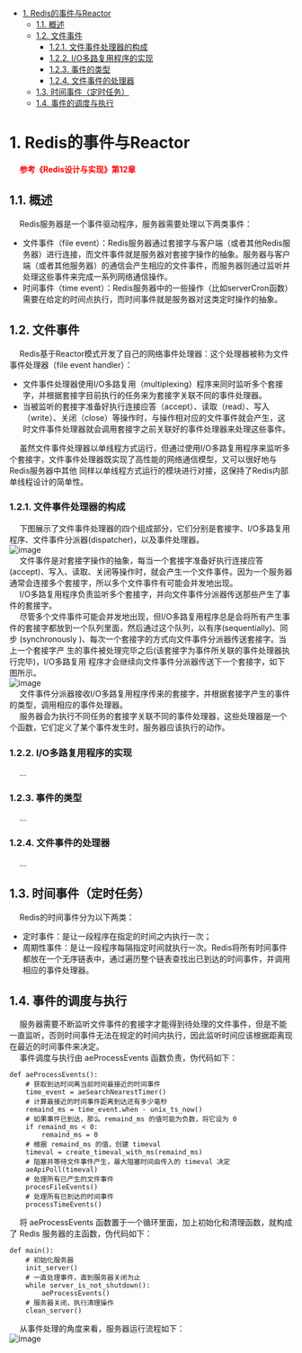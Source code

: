 

<!-- TOC -->

- [1. Redis的事件与Reactor](#1-redis的事件与reactor)
    - [1.1. 概述](#11-概述)
    - [1.2. 文件事件](#12-文件事件)
        - [1.2.1. 文件事件处理器的构成](#121-文件事件处理器的构成)
        - [1.2.2. I/O多路复用程序的实现](#122-io多路复用程序的实现)
        - [1.2.3. 事件的类型](#123-事件的类型)
        - [1.2.4. 文件事件的处理器](#124-文件事件的处理器)
    - [1.3. 时间事件（定时任务）](#13-时间事件定时任务)
    - [1.4. 事件的调度与执行](#14-事件的调度与执行)

<!-- /TOC -->


# 1. Redis的事件与Reactor  
&emsp; **<font color = "red">参考《Redis设计与实现》第12章</font>**  
<!--
***  Redis线程模型 
https://mp.weixin.qq.com/s/EgbJ1NlqOWk1SH3HLMcS9w

Redis基于Reactor模式开发了网络事件处理
https://blog.csdn.net/weixin_45931215/article/details/118728932

https://blog.csdn.net/shandadadada/article/details/106175386
https://www.cnblogs.com/harvyxu/p/7499396.html
-->

## 1.1. 概述
&emsp; Redis服务器是一个事件驱动程序，服务器需要处理以下两类事件：  

* 文件事件（file event）：Redis服务器通过套接字与客户端（或者其他Redis服务器）进行连接，而文件事件就是服务器对套接字操作的抽象。服务器与客户端（或者其他服务器）的通信会产生相应的文件事件，而服务器则通过监听并处理这些事件来完成一系列网络通信操作。  
* 时间事件（time event）：Redis服务器中的一些操作（比如serverCron函数）需要在给定的时间点执行，而时间事件就是服务器对这类定时操作的抽象。    

<!-- 
&emsp; Redis没有使用第三方的libevent等网络库，而是基于Reactor模式开发了一个单线程的Reactor模型的事件处理模型。称为文件事件处理器，其使用I/O多路复用，同时监听多个套接字，根据套接字执行的任务来为套接字关联不同的事件处理器。  
&emsp; Redis在主循环中统一处理文件事件和时间事件，信号事件则由专门的handler来处理。  
-->


## 1.2. 文件事件
<!-- 
&emsp; 服务器通过套接字与客户端或者其它服务器进行通信，文件事件就是对套接字操作的抽象。  
&emsp; **<font color = "clime">Redis基于`Reactor模式`开发了自己的网络事件处理器，使用 I/O 多路复用程序来同时监听多个套接字，并将到达的事件传送给文件事件分派器，分派器会根据套接字产生的事件类型调用相应的事件处理器。</font>**  

-->
&emsp; Redis基于Reactor模式开发了自己的网络事件处理器：这个处理器被称为文件事件处理器（file event handler）：  

* 文件事件处理器使用I/O多路复用（multiplexing）程序来同时监听多个套接字，并根据套接字目前执行的任务来为套接字关联不同的事件处理器。  
* 当被监听的套接字准备好执行连接应答（accept）、读取（read）、写入（write）、关闭（close）等操作时，与操作相对应的文件事件就会产生，这时文件事件处理器就会调用套接字之前关联好的事件处理器来处理这些事件。  

&emsp; 虽然文件事件处理器以单线程方式运行，但通过使用I/O多路复用程序来监听多个套接字，文件事件处理器既实现了高性能的网络通信模型，又可以很好地与Redis服务器中其他 同样以单线程方式运行的模块进行对接，这保持了Redis内部单线程设计的简单性。  

### 1.2.1. 文件事件处理器的构成
&emsp; 下图展示了文件事件处理器的四个组成部分，它们分别是套接字、I/O多路复用程序、文件事件分派器(dispatcher)，以及事件处理器。  
![image](http://182.92.69.8:8081/img/microService/Redis/redis-56.png)  
&emsp; 文件事件是对套接字操作的抽象，每当一个套接字准备好执行连接应答 (accept)、写入、读取、关闭等操作时，就会产生一个文件事件。因为一个服务器通常会连接多个套接字，所以多个文件事件有可能会并发地出现。  
&emsp; I/O多路复用程序负责监听多个套接字，并向文件事件分派器传送那些产生了事件的套接字。  
&emsp; 尽管多个文件事件可能会并发地出现，但I/O多路复用程序总是会将所有产生事件的套接字都放到一个队列里面，然后通过这个队列，以有序(sequentially)、同步 (synchronously )、每次一个套接字的方式向文件事件分派器传送套接字。当上一个套接字产 生的事件被处理完毕之后(该套接字为事件所关联的事件处理器执行完毕)，I/O多路复用 程序才会继续向文件事件分派器传送下一个套接字，如下图所示。  
![image](http://182.92.69.8:8081/img/microService/Redis/redis-120.png)  
&emsp; 文件事件分派器接收I/O多路复用程序传来的套接字，并根据套接字产生的事件的类型，调用相应的事件处理器。  
&emsp; 服务器会为执行不同任务的套接字关联不同的事件处理器，这些处理器是一个个函数，它们定义了某个事件发生时，服务器应该执行的动作。  

### 1.2.2. I/O多路复用程序的实现
&emsp; ...  

### 1.2.3. 事件的类型
&emsp; ...  

### 1.2.4. 文件事件的处理器
&emsp; ...  

## 1.3. 时间事件（定时任务）
&emsp; Redis的时间事件分为以下两类：  

* 定时事件：是让一段程序在指定的时间之内执行一次；  
* 周期性事件：是让一段程序每隔指定时间就执行一次。Redis将所有时间事件都放在一个无序链表中，通过遍历整个链表查找出已到达的时间事件，并调用相应的事件处理器。  

## 1.4. 事件的调度与执行
&emsp; 服务器需要不断监听文件事件的套接字才能得到待处理的文件事件，但是不能一直监听，否则时间事件无法在规定的时间内执行，因此监听时间应该根据距离现在最近的时间事件来决定。  
&emsp; 事件调度与执行由 aeProcessEvents 函数负责，伪代码如下：  

```
def aeProcessEvents():
    # 获取到达时间离当前时间最接近的时间事件
    time_event = aeSearchNearestTimer()
    # 计算最接近的时间事件距离到达还有多少毫秒
    remaind_ms = time_event.when - unix_ts_now()
    # 如果事件已到达，那么 remaind_ms 的值可能为负数，将它设为 0
    if remaind_ms < 0:
        remaind_ms = 0
    # 根据 remaind_ms 的值，创建 timeval
    timeval = create_timeval_with_ms(remaind_ms)
    # 阻塞并等待文件事件产生，最大阻塞时间由传入的 timeval 决定
    aeApiPoll(timeval)
    # 处理所有已产生的文件事件
    procesFileEvents()
    # 处理所有已到达的时间事件
    processTimeEvents()
```
&emsp; 将 aeProcessEvents 函数置于一个循环里面，加上初始化和清理函数，就构成了 Redis 服务器的主函数，伪代码如下：  

```
def main():
    # 初始化服务器
    init_server()
    # 一直处理事件，直到服务器关闭为止
    while server_is_not_shutdown():
        aeProcessEvents()
    # 服务器关闭，执行清理操作
    clean_server()
```
&emsp; 从事件处理的角度来看，服务器运行流程如下：  
![image](http://182.92.69.8:8081/img/microService/Redis/redis-57.png)  

 
